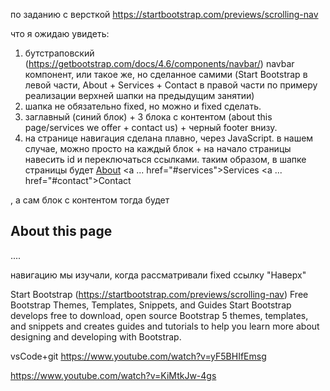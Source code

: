 по заданию с версткой
https://startbootstrap.com/previews/scrolling-nav

что я ожидаю увидеть:
1. бутстраповский (https://getbootstrap.com/docs/4.6/components/navbar/) navbar компонент, или такое же, но сделанное самими (Start Bootstrap в левой части, About + Services + Contact в правой части по примеру реализации верхней шапки на предыдущим занятии)
2. шапка не обязательно fixed, но можно и fixed сделать.
3. заглавный (синий блок) + 3 блока с контентом (about this page/services we offer + contact us) + черный footer внизу.
4. на странице навигация сделана плавно, через JavaScript. в нашем случае, можно просто на каждый блок + на начало страницы навесить id и переключаться ссылками.
таким образом, в шапке страницы будет
<a class="..." href="#about">About</a>
<a ... href="#services">Services</a>
<a ... href="#contact">Contact</a>

, а сам блок с контентом тогда будет
<div ... id="about">
<h2>About this page</h2>
....
</div>

навигацию мы изучали, когда рассматривали fixed ссылку "Наверх"

Start Bootstrap (https://startbootstrap.com/previews/scrolling-nav)
Free Bootstrap Themes, Templates, Snippets, and Guides
Start Bootstrap develops free to download, open source Bootstrap 5 themes, templates, and snippets and creates guides and tutorials to help you learn more about designing and developing with Bootstrap.

vsCode+git
https://www.youtube.com/watch?v=yF5BHIfEmsg

https://www.youtube.com/watch?v=KiMtkJw-4gs

